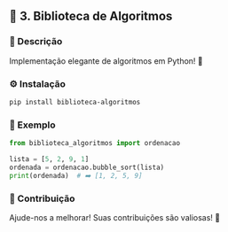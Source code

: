 
## 🧮 3. Biblioteca de Algoritmos

### 🎯 Descrição
Implementação elegante de algoritmos em Python! 🐍

### ⚙️ Instalação
```bash
pip install biblioteca-algoritmos
```

### 📝 Exemplo
```python
from biblioteca_algoritmos import ordenacao

lista = [5, 2, 9, 1]
ordenada = ordenacao.bubble_sort(lista)
print(ordenada)  # ➡️ [1, 2, 5, 9]
```

### 🤝 Contribuição
Ajude-nos a melhorar! Suas contribuições são valiosas! 💎

